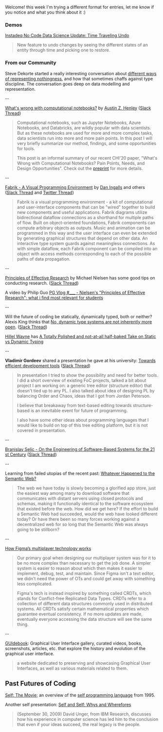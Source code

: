 <!--
.. title: Future of Coding Weekly 2020/01 Week 4
.. slug: future-of-coding-weekly-202001-week-4
.. date: 2024-04-03 15:42:27 UTC+02:00
.. tags: past
.. category: 
.. link: 
.. description: 
.. type: text
-->

Welcome! this week I'm trying a different format for entries, let me know if you notice and what you think about it :)

### Demos

[Instadeq No Code Data Science Update: Time Traveling Undo](https://www.youtube.com/watch?v=L66Va7FSjWM)

> New feature to undo changes by seeing the different states of an entity through time and picking one to restore.

### From our Community

Steve Dekorte started a really interesting conversation about [different ways of representing nothingness](https://futureofcoding.slack.com/archives/C5T9GPWFL/p1579212773252900), and how that sometimes chaffs against type discipline. The conversation goes deep on data modelling and representation.

--

[What's wrong with computational notebooks?](http://web.eecs.utk.edu/~azh/blog/notebookpainpoints.html) by [Austin Z. Henley](https://twitter.com/austinzhenley) ([Slack Thread](https://futureofcoding.slack.com/archives/C5T9GPWFL/p1579526703208300))

> Computational notebooks, such as Jupyter Notebooks, Azure Notebooks, and Databricks, are wildly popular with data scientists. But as these notebooks are used for more and more complex tasks, data scientists run into more and more pain points. In this post I will very briefly summarize our method, findings, and some opportunities for tools.
> 
> This post is an informal summary of our recent CHI'20 paper, "What's Wrong with Computational Notebooks? Pain Points, Needs, and Design Opportunities". Check out the [preprint](http://web.eecs.utk.edu/~azh/pubs/Chattopadhyay2020CHI_NotebookPainpoints.pdf) for more details.

--

[Fabrik - A Visual Programming Environment](http://sp.cmc.msu.ru/courses/smalltalk/fabrik/Fabrik.html) by [Dan Ingalls](https://en.wikipedia.org/wiki/Dan_Ingalls) and others ([Slack Thread](https://futureofcoding.slack.com/archives/C5T9GPWFL/p1579522204207200) and [Twitter Thread](https://twitter.com/prathyvsh/status/1190222195579994113))

> Fabrik is a visual programming environment - a kit of computational and user-interface components that can be "wired" together to build new components and useful applications. Fabrik diagrams utilize bidirectional dataflow connections as a shorthand for multiple paths of flow. Built on object-oriented foundations, Fabrik components can compute arbitrary objects as outputs. Music and animation can be programmed in this way and the user interface can even be extended by generating graphical structures that depend on other data. An interactive type system guards against meaningless connections. As with simple dataflow, each Fabrik component can be compiled into an object with access methods corresponding to each of the possible paths of data propagation.

--

[Principles of Effective Research](http://michaelnielsen.org/blog/principles-of-effective-research/) by Michael Nielsen has some good tips on conducting research. ([Slack Thread](https://futureofcoding.slack.com/archives/C5T9GPWFL/p1579556241220000))

A video by Philip Guo [PG Vlog #___ - Nielsen's "Principles of Effective Research": what i find most relevant for students](https://www.youtube.com/watch?v=ttTEpgGwsts&feature=youtu.be)

--

Will the future of coding be statically, dynamically typed, both or neither? Alexis King thinks that [No, dynamic type systems are not inherently more open](https://lexi-lambda.github.io/blog/2020/01/19/no-dynamic-type-systems-are-not-inherently-more-open/). ([Slack Thread](https://futureofcoding.slack.com/archives/C5T9GPWFL/p1579556106218100))

[Hillel Wayne](https://hillelwayne.com/) has [A Totally Polished and not-at-all half-baked Take on Static vs Dynamic Typing](https://buttondown.email/hillelwayne/archive/a-totally-polished-and-not-at-all-half-baked-take/)

--

**Vladimir Gordeev** shared a presentation he gave at his university: [Towards efficient development tools](https://www.youtube.com/watch?v=t8UH3DjvxDE) ([Slack Thread](https://futureofcoding.slack.com/archives/CCL5VVBAN/p1579618522012000))

> In presentation I tried to show the possibility and need for better tools. I did a short overview of existing FoC projects, talked a bit about project I am working on: a generic tree editor (structure editor) that doesn't tied up to any PL. I also talked about idea of designing PL by balancing Order and Chaos, ideas that I got from Jordan Peterson.
> 
> I believe that breakaway from text-based editing towards structure-based is an inevitable event for future of programming.
> 
> I also have some other ideas about programming languages that I would like to build on top of this tree editing platform, but it is not covered in presentation.

--

[Branislav Selic - On the Engineering of Software-Based Systems for the 21 st Century](https://www.youtube.com/watch?v=JQCJCTgzCFo) ([Slack Thread](https://futureofcoding.slack.com/archives/C5T9GPWFL/p1579645005241100))

--

Learning from failed utopias of the recent past: [Whatever Happened to the Semantic Web?](https://twobithistory.org/2018/05/27/semantic-web.html)

> The web we have today is slowly becoming a glorified app store, just the easiest way among many to download software that communicates with distant servers using closed protocols and schemas, making it functionally identical to the software ecosystem that existed before the web. How did we get here? If the effort to build a Semantic Web had succeeded, would the web have looked different today? Or have there been so many forces working against a decentralized web for so long that the Semantic Web was always going to be stillborn?

--

[How Figma’s multiplayer technology works](https://www.figma.com/blog/how-figmas-multiplayer-technology-works/)

> Our primary goal when designing our multiplayer system was for it to be no more complex than necessary to get the job done. A simpler system is easier to reason about which then makes it easier to implement, debug, test, and maintain. Since Figma isn't a text editor, we didn't need the power of OTs and could get away with something less complicated.
> 
> Figma's tech is instead inspired by something called CRDTs, which stands for Conflict-free Replicated Data Types. CRDTs refer to a collection of different data structures commonly used in distributed systems. All CRDTs satisfy certain mathematical properties which guarantee eventual consistency. If no more updates are made, eventually everyone accessing the data structure will see the same thing.

--

[GUIdebook](https://guidebookgallery.org/): Graphical User Interface gallery, curated videos, books, screenshots, articles, etc. that explore the history and evolution of the graphical user interface.

> a website dedicated to preserving and showcasing Graphical User Interfaces, as well as various materials related to them.

## Past Futures of Coding

[Self: The Movie;](https://www.youtube.com/watch?v=Ox5P7QyL774) an overview of the [self programming language](http://www.selflanguage.org/) from 1995.

Another self presentation: [Self and Self: Whys and Wherefores](https://www.youtube.com/watch?v=3ka4KY7TMTU)

> (September 30, 2009) David Unger, from IBM Research, discusses how his experience in computer science has led him to the conclusion that even if your ideas succeed, the real legacy is the people.
